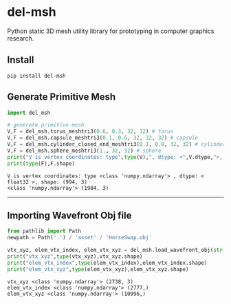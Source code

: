 # del-msh

Python static 3D mesh utility library for prototyping in computer graphics research.


## Install 

```shell
pip install del-msh
```

## Generate Primitive Mesh


```python
import del_msh

# generate primitive mesh
V,F = del_msh.torus_meshtri3(0.6, 0.3, 32, 32) # torus
V,F = del_msh.capsule_meshtri3(0.1, 0.6, 32, 32, 32) # capsule
V,F = del_msh.cylinder_closed_end_meshtri3(0.1, 0.8, 32, 32) # cylinder
V,F = del_msh.sphere_meshtri3(1., 32, 32) # sphere
print("V is vertex coordinates: type",type(V),", dtype: <",V.dtype,">, shape:",V.shape)
print(type(F),F.shape)
```

    V is vertex coordinates: type <class 'numpy.ndarray'> , dtype: < float32 >, shape: (994, 3)
    <class 'numpy.ndarray'> (1984, 3)


---
## Importing Wavefront Obj file


```python
from pathlib import Path
newpath = Path('.') / 'asset' / 'HorseSwap.obj'

vtx_xyz, elem_vtx_index, elem_vtx_xyz = del_msh.load_wavefront_obj(str(newpath))    
print("vtx_xyz",type(vtx_xyz),vtx_xyz.shape)
print("elem_vtx_index",type(elem_vtx_index),elem_vtx_index.shape)
print("elem_vtx_xyz",type(elem_vtx_xyz),elem_vtx_xyz.shape)
```

    vtx_xyz <class 'numpy.ndarray'> (2738, 3)
    elem_vtx_index <class 'numpy.ndarray'> (2777,)
    elem_vtx_xyz <class 'numpy.ndarray'> (10996,)

